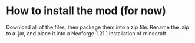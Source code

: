 
How to install the mod (for now)
=======

Download all of the files, then package them into a zip file.
Rename the .zip to a .jar, and place it into a Neoforge 1.21.1 installation of minecraft
